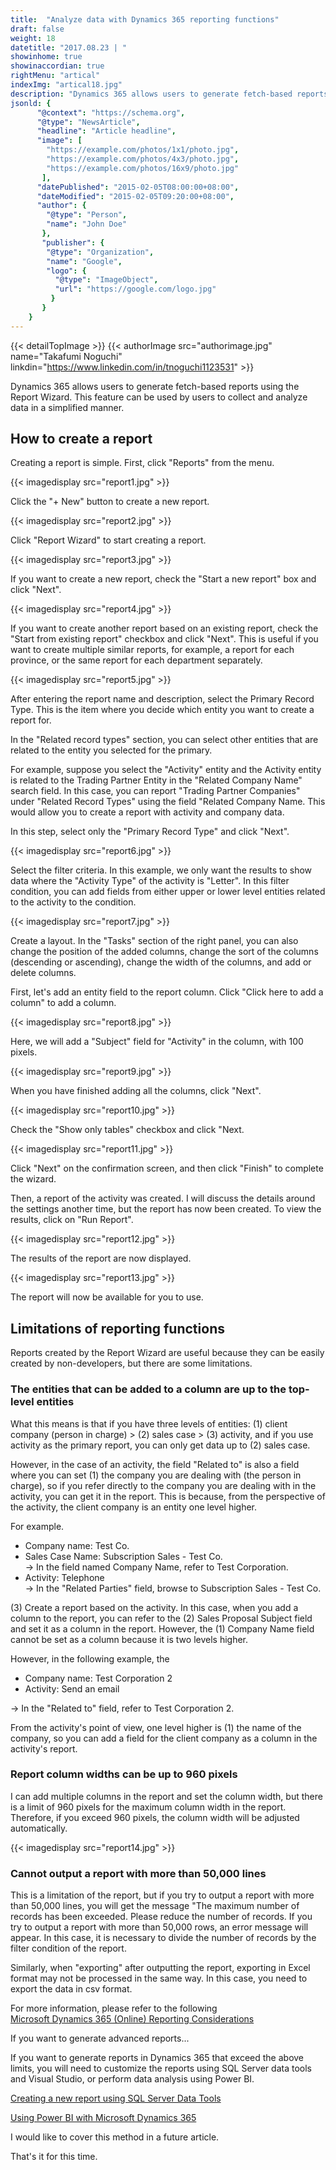 ```yaml
---
title:  "Analyze data with Dynamics 365 reporting functions"
draft: false
weight: 18
datetitle: "2017.08.23 | "
showinhome: true
showinaccordian: true
rightMenu: "artical"
indexImg: "artical18.jpg"
description: "Dynamics 365 allows users to generate fetch-based reports using the Report Wizard. This feature can be used by users to collect and analyze data in a simplified manner."
jsonld: {
      "@context": "https://schema.org",
      "@type": "NewsArticle",
      "headline": "Article headline",
      "image": [
        "https://example.com/photos/1x1/photo.jpg",
        "https://example.com/photos/4x3/photo.jpg",
        "https://example.com/photos/16x9/photo.jpg"
       ],
      "datePublished": "2015-02-05T08:00:00+08:00",
      "dateModified": "2015-02-05T09:20:00+08:00",
      "author": {
        "@type": "Person",
        "name": "John Doe"
       },
       "publisher": {
        "@type": "Organization",
        "name": "Google",
        "logo": {
          "@type": "ImageObject",
          "url": "https://google.com/logo.jpg"
         }
       }
    }
---
```

{{< detailTopImage >}}
{{< authorImage src="authorimage.jpg" name="Takafumi Noguchi" linkdin="https://www.linkedin.com/in/tnoguchi1123531" >}}
<!-- Intro  -->
Dynamics 365 allows users to generate fetch-based reports using the Report Wizard. This feature can be used by users to collect and analyze data in a simplified manner.

## How to create a report
Creating a report is simple. First, click "Reports" from the menu.
<!-- Image= report1.jpg -->
{{< imagedisplay src="report1.jpg" >}}

Click the "+ New" button to create a new report.
<!-- Image= report2.jpg -->
{{< imagedisplay src="report2.jpg" >}}

Click "Report Wizard" to start creating a report.
<!-- Image= report3.jpg -->
{{< imagedisplay src="report3.jpg" >}}

If you want to create a new report, check the "Start a new report" box and click "Next".
<!-- Image= report4.jpg -->
{{< imagedisplay src="report4.jpg" >}}

If you want to create another report based on an existing report, check the "Start from existing report" checkbox and click "Next". This is useful if you want to create multiple similar reports, for example, a report for each province, or the same report for each department separately.
<!-- Image= report5.jpg -->
{{< imagedisplay src="report5.jpg" >}}

After entering the report name and description, select the Primary Record Type. This is the item where you decide which entity you want to create a report for.

In the "Related record types" section, you can select other entities that are related to the entity you selected for the primary.

For example, suppose you select the "Activity" entity and the Activity entity is related to the Trading Partner Entity in the "Related Company Name" search field. In this case, you can report "Trading Partner Companies" under "Related Record Types" using the field "Related Company Name. This would allow you to create a report with activity and company data.

In this step, select only the "Primary Record Type" and click "Next".
<!-- Image= report6.jpg -->
{{< imagedisplay src="report6.jpg" >}}

Select the filter criteria. In this example, we only want the results to show data where the "Activity Type" of the activity is "Letter". In this filter condition, you can add fields from either upper or lower level entities related to the activity to the condition.
<!-- Image= report7.jpg -->
{{< imagedisplay src="report7.jpg" >}}

Create a layout. In the "Tasks" section of the right panel, you can also change the position of the added columns, change the sort of the columns (descending or ascending), change the width of the columns, and add or delete columns.

First, let's add an entity field to the report column. Click "Click here to add a column" to add a column.
<!-- Image= report8.jpg -->
{{< imagedisplay src="report8.jpg" >}}

Here, we will add a "Subject" field for "Activity" in the column, with 100 pixels.
<!-- Image= report9.jpg -->
{{< imagedisplay src="report9.jpg" >}}

When you have finished adding all the columns, click "Next".
<!-- Image= report10.jpg -->
{{< imagedisplay src="report10.jpg" >}}

Check the "Show only tables" checkbox and click "Next.
<!-- Image= report11.jpg -->
{{< imagedisplay src="report11.jpg" >}}

Click "Next" on the confirmation screen, and then click "Finish" to complete the wizard.

Then, a report of the activity was created. I will discuss the details around the settings another time, but the report has now been created. To view the results, click on "Run Report".
<!-- Image= report12.jpg -->
{{< imagedisplay src="report12.jpg" >}}

The results of the report are now displayed.
<!-- Image= report13.jpg -->
{{< imagedisplay src="report13.jpg" >}}

The report will now be available for you to use.

## Limitations of reporting functions
Reports created by the Report Wizard are useful because they can be easily created by non-developers, but there are some limitations.

### The entities that can be added to a column are up to the top-level entities
What this means is that if you have three levels of entities: (1) client company (person in charge) > (2) sales case > (3) activity, and if you use activity as the primary report, you can only get data up to (2) sales case.

However, in the case of an activity, the field "Related to" is also a field where you can set (1) the company you are dealing with (the person in charge), so if you refer directly to the company you are dealing with in the activity, you can get it in the report. This is because, from the perspective of the activity, the client company is an entity one level higher.

For example.
* Company name: Test Co.
* Sales Case Name: Subscription Sales - Test Co.     
  → In the field named Company Name, refer to Test Corporation.
* Activity: Telephone    
  → In the "Related Parties" field, browse to Subscription Sales - Test Co.

(3) Create a report based on the activity. In this case, when you add a column to the report, you can refer to the (2) Sales Proposal Subject field and set it as a column in the report. However, the (1) Company Name field cannot be set as a column because it is two levels higher.

However, in the following example, the
* Company name: Test Corporation 2
* Activity: Send an email

→ In the "Related to" field, refer to Test Corporation 2.

From the activity's point of view, one level higher is (1) the name of the company, so you can add a field for the client company as a column in the activity's report.

### Report column widths can be up to 960 pixels
I can add multiple columns in the report and set the column width, but there is a limit of 960 pixels for the maximum column width in the report. Therefore, if you exceed 960 pixels, the column width will be adjusted automatically.
<!-- Image= report14.jpg -->
{{< imagedisplay src="report14.jpg" >}}

### Cannot output a report with more than 50,000 lines
This is a limitation of the report, but if you try to output a report with more than 50,000 lines, you will get the message "The maximum number of records has been exceeded. Please reduce the number of records. If you try to output a report with more than 50,000 rows, an error message will appear. In this case, it is necessary to divide the number of records by the filter condition of the report.

Similarly, when "exporting" after outputting the report, exporting in Excel format may not be processed in the same way. In this case, you need to export the data in csv format.

For more information, please refer to the following     
[Microsoft Dynamics 365 (Online) Reporting Considerations](https://technet.microsoft.com/ja-jp/library/dn792525.aspx)

If you want to generate advanced reports...

If you want to generate reports in Dynamics 365 that exceed the above limits, you will need to customize the reports using SQL Server data tools and Visual Studio, or perform data analysis using Power BI.

[Creating a new report using SQL Server Data Tools](https://technet.microsoft.com/ja-jp/library/dn531151.aspx)

[Using Power BI with Microsoft Dynamics 365](https://technet.microsoft.com/ja-jp/library/dn708055.aspx)

I would like to cover this method in a future article.

That's it for this time.
